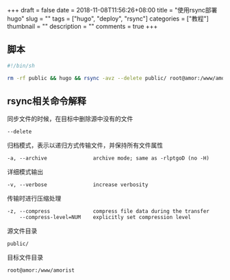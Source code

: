+++ 
draft = false
date = 2018-11-08T11:56:26+08:00
title = "使用rsync部署hugo"
slug = "" 
tags = ["hugo", "deploy", "rsync"]
categories = ["教程"]
thumbnail = "<no value>"
description = ""
comments = true 
+++

## 脚本

```bash
#!/bin/sh

rm -rf public && hugo && rsync -avz --delete public/ root@amor:/www/amorist
```

## rsync相关命令解释


同步文件的时候，在目标中删除源中没有的文件
```
--delete
```

归档模式，表示以递归方式传输文件，并保持所有文件属性
```
-a, --archive               archive mode; same as -rlptgoD (no -H) 
```

详细模式输出
```
-v, --verbose               increase verbosity
```

传输时进行压缩处理 
```
-z, --compress              compress file data during the transfer
    --compress-level=NUM    explicitly set compression level
```

源文件目录
```
public/
```

目标文件目录
```
root@amor:/www/amorist
```

